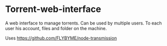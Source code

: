 # Torrent-web-interface
A web interface to manage torrents.
Can be used by multiple users.
To each user his account, files and folder on the machine.

Uses https://github.com/FLYBYME/node-transmission
